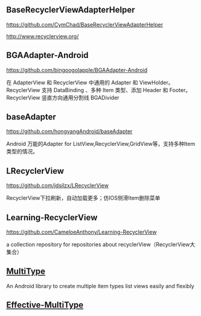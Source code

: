 ## **BaseRecyclerViewAdapterHelper**

https://github.com/CymChad/BaseRecyclerViewAdapterHelper

http://www.recyclerview.org/

## **BGAAdapter-Android**

https://github.com/bingoogolapple/BGAAdapter-Android

在 AdapterView 和 RecyclerView 中通用的 Adapter 和 ViewHolder。RecyclerView 支持 DataBinding 、多种 Item 类型、添加 Header 和 Footer。RecyclerView 竖直方向通用分割线 BGADivider

##  baseAdapter

https://github.com/hongyangAndroid/baseAdapter

Android 万能的Adapter for ListView,RecyclerView,GridView等，支持多种Item类型的情况。

##  LRecyclerView

https://github.com/jdsjlzx/LRecyclerView

RecyclerView下拉刷新，自动加载更多；仿IOS侧滑Item删除菜单

## **Learning-RecyclerView**

https://github.com/CameloeAnthony/Learning-RecyclerView

a collection repository for repositories about recyclerView（RecyclerView大集合）

## [MultiType](https://github.com/drakeet/MultiType)

An Android library to create multiple item types list views easily and flexibly

## [Effective-MultiType](https://github.com/drakeet/Effective-MultiType)